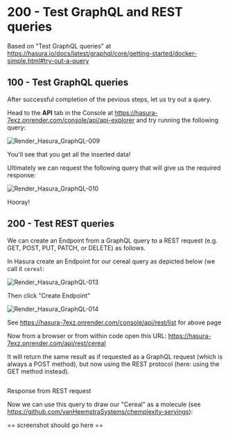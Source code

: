 # 200 - Test GraphQL and REST queries

Based on "Test GraphQL queries" at https://hasura.io/docs/latest/graphql/core/getting-started/docker-simple.html#try-out-a-query

## 100 - Test GraphQL queries

After successful completion of the pevious steps, let us try out a query.

Head to the **API** tab in the Console at https://hasura-7exz.onrender.com/console/api/api-explorer and try running the following query:

![Render_Hasura_GraphQL-009](https://user-images.githubusercontent.com/1499433/229496040-cb6e4400-2363-4916-aa69-b2d5dde01269.png)

You'll see that you get all the inserted data!

Ultimately we can request the following query that will give us the required response:

![Render_Hasura_GraphQL-010](https://user-images.githubusercontent.com/1499433/229520177-86737598-3a90-4a6b-a7e7-06ba53bc3a88.png)

Hooray!

## 200 - Test REST queries

We can create an Endpoint from a GraphQL query to a REST request (e.g. GET, POST, PUT, PATCH, or DELETE) as follows.

In Hasura create an Endpoint for our cereal query as depicted below (we call it ```cereal```:

![Render_Hasura_GraphQL-013](https://user-images.githubusercontent.com/1499433/229817006-f3a01d4b-16a0-4324-b980-e2b63fdfc3a5.png)

Then click "Create Endpoint"

![Render_Hasura_GraphQL-014](https://user-images.githubusercontent.com/1499433/229817609-8075da98-f3b3-4862-a4eb-222ca8964a43.png)

See https://hasura-7exz.onrender.com/console/api/rest/list for above page

Now from a browser or from within code open this URL: https://hasura-7exz.onrender.com/api/rest/cereal

It will return the same result as if requested as a GraphQL request (which is always a POST method), but now using the REST protocol (here: using the GET method instead).

```

```
Response from REST request


Now we can use this query to draw our "Cereal" as a molecule (see https://github.com/vanHeemstraSystems/chemplexity-servings):

== screenshot should go here ==
